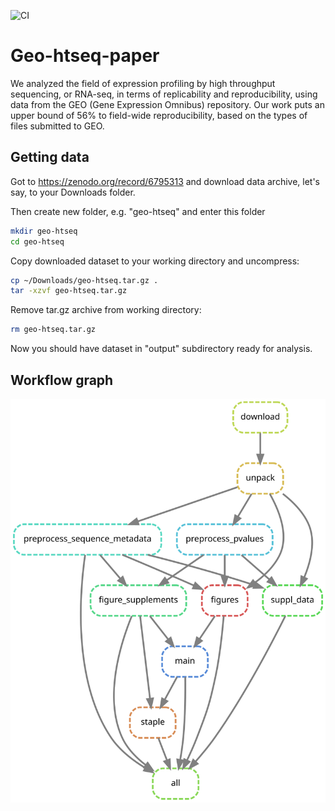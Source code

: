 ![CI](https://github.com/tpall/geo-htseq-paper/workflows/CI/badge.svg)

# Geo-htseq-paper

We analyzed the field of expression profiling by high throughput sequencing, or RNA-seq, in terms of replicability and reproducibility, using data from the GEO (Gene Expression Omnibus) repository. Our work puts an upper bound of 56% to field-wide reproducibility, based on the types of files submitted to GEO. 

## Getting data

Got to <https://zenodo.org/record/6795313> and download data archive, let's say, to your Downloads folder. 

Then create new folder, e.g. "geo-htseq" and enter this folder

```bash
mkdir geo-htseq
cd geo-htseq
```

Copy downloaded dataset to your working directory and uncompress:

```bash
cp ~/Downloads/geo-htseq.tar.gz .
tar -xzvf geo-htseq.tar.gz
```

Remove tar.gz archive from working directory:

```bash
rm geo-htseq.tar.gz
```

Now you should have dataset in "output" subdirectory ready for analysis.

## Workflow graph

![rulegraph](resources/images/rulegraph.svg)
